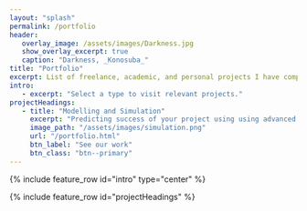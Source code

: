```yaml
---
layout: "splash"
permalink: /portfolio
header:
   overlay_image: /assets/images/Darkness.jpg
   show_overlay_excerpt: true
   caption: "Darkness, _Konosuba_"
title: "Portfolio"
excerpt: List of freelance, academic, and personal projects I have completed.
intro:
   - excerpt: "Select a type to visit relevant projects."
projectHeadings:
   - title: "Modelling and Simulation"
     excerpt: "Predicting success of your project using using advanced FEA/CFD utilities."
     image_path: "/assets/images/simulation.png"
     url: "/portfolio.html"
     btn_label: "See our work"
     btn_class: "btn--primary"
---
```


{% include feature_row id="intro" type="center" %}

{% include feature_row id="projectHeadings" %}